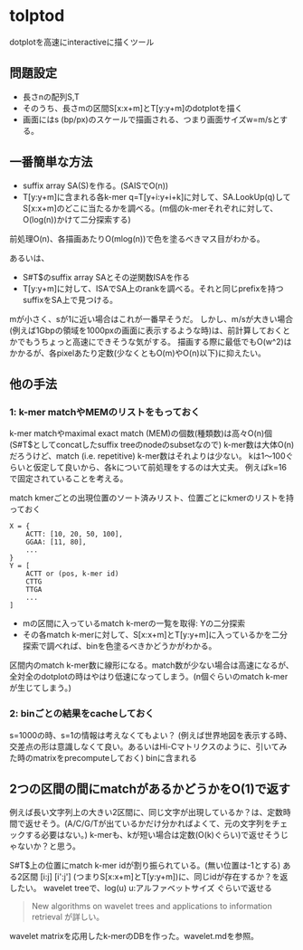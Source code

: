 # tolptod

dotplotを高速にinteractiveに描くツール

## 問題設定

- 長さnの配列S,T
- そのうち、長さmの区間S[x:x+m]とT[y:y+m]のdotplotを描く
- 画面にはs (bp/px)のスケールで描画される、つまり画面サイズw=m/sとする。

## 一番簡単な方法

- suffix array SA(S)を作る。(SAISでO(n))
- T[y:y+m]に含まれる各k-mer q=T[y+i:y+i+k]に対して、SA.LookUp(q)してS[x:x+m]のどこに当たるかを調べる。(m個のk-merそれぞれに対して、O(log(n))かけて二分探索する)

前処理O(n)、各描画あたりO(mlog(n))で色を塗るべきマス目がわかる。

あるいは、
- S#T$のsuffix array SAとその逆関数ISAを作る
- T[y:y+m]に対して、ISAでSA上のrankを調べる。それと同じprefixを持つsuffixをSA上で見つける。

mが小さく、sが1に近い場合はこれが一番早そうだ。
しかし、m/sが大きい場合(例えば1Gbpの領域を1000pxの画面に表示するような時)は、前計算しておくとかでもうちょっと高速にできそうな気がする。
描画する際に最低でもO(w^2)はかかるが、各pixelあたり定数(少なくともO(m)やO(n)以下)に抑えたい。

## 他の手法

### 1: k-mer matchやMEMのリストをもっておく

k-mer matchやmaximal exact match (MEM)の個数(種類数)は高々O(n)個(S#T$としてconcatしたsuffix treeのnodeのsubsetなので)
k-mer数は大体O(n)だろうけど、match (i.e. repetitive) k-mer数はそれよりは少ない。
kは1〜100ぐらいと仮定して良いから、各kについて前処理をするのは大丈夫。
例えばk=16で固定されていることを考える。

match kmerごとの出現位置のソート済みリスト、位置ごとにkmerのリストを持っておく
```
X = {
    ACTT: [10, 20, 50, 100],
    GGAA: [11, 80],
    ...
}
Y = [
    ACTT or (pos, k-mer id)
    CTTG
    TTGA
    ...
]
```

- mの区間に入っているmatch k-merの一覧を取得: Yの二分探索
- その各match k-merに対して、S[x:x+m]とT[y:y+m]に入っているかを二分探索で調べれば、binを色塗るべきかどうかがわかる。


区間内のmatch k-mer数に線形になる。match数が少ない場合は高速になるが、全対全のdotplotの時はやはり低速になってしまう。(n個ぐらいのmatch k-merが生じてしまう。)

### 2: binごとの結果をcacheしておく

s=1000の時、s=1の情報は考えなくてもよい？
(例えば世界地図を表示する時、交差点の形は意識しなくて良い。あるいはHi-Cマトリクスのように、引いてみた時のmatrixをprecomputeしておく)
binに含まれる


## 2つの区間の間にmatchがあるかどうかをO(1)で返す

例えば長い文字列上の大きい2区間に、同じ文字が出現しているか？は、定数時間で返せそう。(A/C/G/Tが出ているかだけ分かればよくて、元の文字列をチェックする必要はない。) k-merも、kが短い場合は定数(O(k)ぐらい)で返せそうじゃないか？と思う。

S#T$上の位置にmatch k-mer idが割り振られている。(無い位置は-1とする)
ある2区間 [i:j] [i':j'] (つまりS[x:x+m]とT[y:y+m])に、同じidが存在するか？を返したい。
wavelet treeで、log(u) u:アルファベットサイズ ぐらいで返せる

> New algorithms on wavelet trees and applications to information retrieval が詳しい。

wavelet matrixを応用したk-merのDBを作った。wavelet.mdを参照。